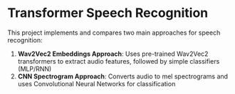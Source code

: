 # Transformer Speech Recognition

This project implements and compares two main approaches for speech recognition:

1. **Wav2Vec2 Embeddings Approach**: Uses pre-trained Wav2Vec2 transformers to extract audio features, followed by simple classifiers (MLP/RNN)
2. **CNN Spectrogram Approach**: Converts audio to mel spectrograms and uses Convolutional Neural Networks for classification
